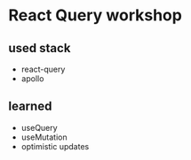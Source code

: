 # React Query workshop


## used stack

- react-query
- apollo

## learned

- useQuery
- useMutation
- optimistic updates